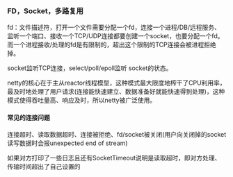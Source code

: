 ### FD，Socket，多路复用

fd：文件描述符，打开一个文件需要分配一个fd，连接一个进程/DB/远程服务、监听一个端口、接收一个TCP/UDP连接都要创建一个socket，也要分配一个fd。而一个进程接收/处理的fd是有限制的，超出这个限制的TCP连接会被进程拒绝掉。

socket监听TCP连接，select/poll/epoll监听 socket的状态。

netty的核心在于主从reactor线程模型，这种模式最大限度地榨干了CPU利用率，最及时地处理了用户请求(连接能快速建立、数据准备好就能快速得到处理)，这种模式使得吞吐量高、响应及时，所以netty被广泛使用。

#### 常见的连接问题

连接超时、读取数据超时、连接被拒绝、fd/socket被关闭(用户向关闭掉的socket读写数据时会报unexpected end of stream)

如果对方打印了一些日志且还有SocketTimeout说明是读取超时，即对方处理、传输时间超出了自己设置的